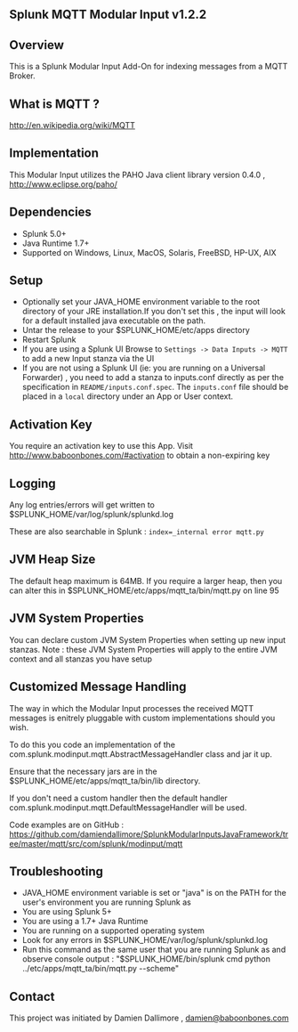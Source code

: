 ## Splunk MQTT Modular Input v1.2.2

## Overview

This is a Splunk Modular Input Add-On for indexing messages from a MQTT Broker.

## What is MQTT ?

http://en.wikipedia.org/wiki/MQTT

## Implementation

This Modular Input utilizes the PAHO Java client library version 0.4.0 , http://www.eclipse.org/paho/

## Dependencies

* Splunk 5.0+
* Java Runtime 1.7+
* Supported on Windows, Linux, MacOS, Solaris, FreeBSD, HP-UX, AIX

## Setup

* Optionally set your JAVA_HOME environment variable to the root directory of your JRE installation.If you don't set this , the input will look for a default installed java executable on the path.
* Untar the release to your $SPLUNK_HOME/etc/apps directory
* Restart Splunk
* If you are using a Splunk UI Browse to `Settings -> Data Inputs -> MQTT` to add a new Input stanza via the UI
* If you are not using a Splunk UI (ie: you are running on a Universal Forwarder) , you need to add a stanza to inputs.conf directly as per the specification in `README/inputs.conf.spec`. The `inputs.conf` file should be placed in a `local` directory under an App or User context.


## Activation Key

You require an activation key to use this App. Visit http://www.baboonbones.com/#activation  to obtain a non-expiring key


## Logging

Any log entries/errors will get written to $SPLUNK_HOME/var/log/splunk/splunkd.log

These are also searchable in Splunk : `index=_internal error mqtt.py`

## JVM Heap Size

The default heap maximum is 64MB.
If you require a larger heap, then you can alter this in $SPLUNK_HOME/etc/apps/mqtt_ta/bin/mqtt.py on line 95

## JVM System Properties

You can declare custom JVM System Properties when setting up new input stanzas.
Note : these JVM System Properties will apply to the entire JVM context and all stanzas you have setup

## Customized Message Handling

The way in which the Modular Input processes the received MQTT messages is enitrely pluggable with custom implementations should you wish.

To do this you code an implementation of the com.splunk.modinput.mqtt.AbstractMessageHandler class and jar it up.

Ensure that the necessary jars are in the $SPLUNK_HOME/etc/apps/mqtt_ta/bin/lib directory.

If you don't need a custom handler then the default handler com.splunk.modinput.mqtt.DefaultMessageHandler will be used.

Code examples are on GitHub : https://github.com/damiendallimore/SplunkModularInputsJavaFramework/tree/master/mqtt/src/com/splunk/modinput/mqtt

## Troubleshooting

* JAVA_HOME environment variable is set or "java" is on the PATH for the user's environment you are running Splunk as
* You are using Splunk 5+
* You are using a 1.7+ Java Runtime
* You are running on a supported operating system
* Look for any errors in $SPLUNK_HOME/var/log/splunk/splunkd.log
* Run this command as the same user that you are running Splunk as and observe console output : "$SPLUNK_HOME/bin/splunk cmd python ../etc/apps/mqtt_ta/bin/mqtt.py --scheme" 

## Contact

This project was initiated by Damien Dallimore , damien@baboonbones.com

